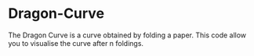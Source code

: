 # Dragon-Curve
The Dragon Curve is a curve obtained by folding a paper. This code allow you to visualise the curve after n foldings.
